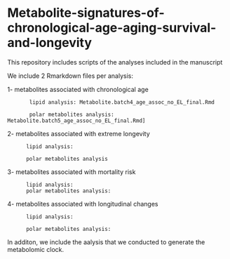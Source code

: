 # Metabolite-signatures-of-chronological-age-aging-survival-and-longevity
This repository includes scripts of the analyses included in the manuscript

We include 2  Rmarkdown files per analysis:

1- metabolites associated with chronological age

           lipid analysis: Metabolite.batch4_age_assoc_no_EL_final.Rmd 
           
           polar metabolites analysis: Metabolite.batch5_age_assoc_no_EL_final.Rmd]

2- metabolites associated with extreme longevity 

          lipid analysis: 
          
          polar metabolites analysis
          
3- metabolites associated with mortality risk 

          lipid analysis: 
          polar metabolites analysis: 

4- metabolites associated with longitudinal changes
 
          lipid analysis: 
          
          polar metabolites analysis: 



In additon, we include the aalysis that we conducted to generate the metabolomic clock.
